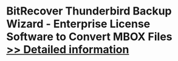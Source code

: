 # BitRecover Thunderbird Backup Wizard - Enterprise License<br />Software to Convert MBOX Files<br />[>> Detailed information](https://secure.shareit.com/shareit/product.html?productid=300900555&affiliateid=200057808)